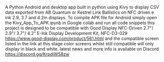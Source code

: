 A Python Android and desktop app built in python using Kivy to display CSV data exported from AB Quantum or Kestrel Link Ballistics on NFC driven e ink 2.9, 3.7 and 4.2in displays.
To compile APK file for Android simply open the Kivy_App_To_APK.ipynb in Google colab and run all code snippets
this project is designed to be compatible with Good Display NFC-Driven 2.7"/ 2.9"/ 3.7"/ 4.2" E-Ink Display Development Kit, NFC-D3-029 https://www.good-display.com/product/561.html
and the compatible screen listed in the link at this stage color screens whilst still compatible will only display in black and white.
latest news and more info is available on Discord https://discord.gg/KrpdjWS8zw
